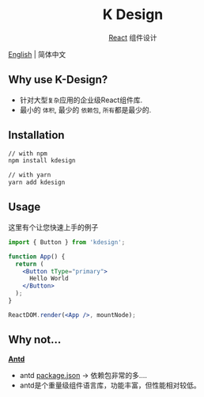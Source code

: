 <h1 align="center">K Design</h1>
<div align="center">

[React](http://facebook.github.io/react/) 组件设计 


</div>

[English](./README.md) | 简体中文

## Why use K-Design?

- 针对大型```复杂```应用的企业级React组件库.
- 最小的 ```体积```, 最少的 ```依赖包```,  ``` 所有 ```都是最少的.

## Installation

```sh
// with npm
npm install kdesign

// with yarn
yarn add kdesign
```

## Usage

这里有个让您快速上手的例子

```jsx
import { Button } from 'kdesign';

function App() {
  return (
    <Button tType="primary">
      Hello World
    </Button>
  );
}

ReactDOM.render(<App />, mountNode);
```


## Why not...
**[Antd](https://github.com/ant-design/ant-design/)**
- antd [package.json](https://github.com/ant-design/ant-design/blob/master/package.json) -> 依赖包非常的多....
- antd是个重量级组件语言库，功能丰富，但性能相对较低。

